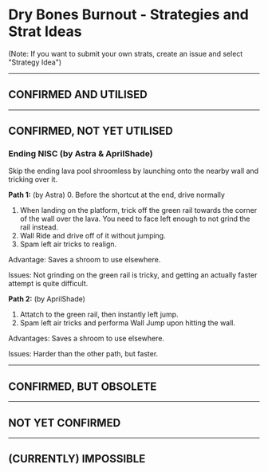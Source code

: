 # Dry Bones Burnout - Strategies and Strat Ideas

(Note: If you want to submit your own strats, create an issue and select "Strategy Idea")

---
## CONFIRMED AND UTILISED

---
## CONFIRMED, NOT YET UTILISED
### Ending NISC (by Astra & AprilShade)
Skip the ending lava pool shroomless by launching onto the nearby wall and tricking over it.

**Path 1:** (by Astra) 
0. Before the shortcut at the end, drive normally
1. When landing on the platform, trick off the green rail towards the corner of the wall over the lava. You need to face left enough to not grind the rail instead.
2. Wall Ride and drive off of it without jumping.
3. Spam left air tricks to realign.

Advantage: Saves a shroom to use elsewhere.

Issues: Not grinding on the green rail is tricky, and getting an actually faster attempt is quite difficult.

**Path 2:** (by AprilShade)
1. Attatch to the green rail, then instantly left jump. 
2. Spam left air tricks and performa Wall Jump upon hitting the wall.

Advantages: Saves a shroom to use elsewhere.

Issues: Harder than the other path, but faster.

---
## CONFIRMED, BUT OBSOLETE

---
## NOT YET CONFIRMED

---
## (CURRENTLY) IMPOSSIBLE